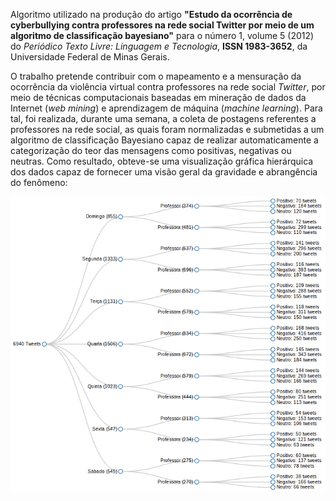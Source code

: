 Algoritmo utilizado na produção do artigo **"Estudo da ocorrência de cyberbullying contra professores na rede social Twitter por meio de um algoritmo de classificação bayesiano"** para o número 1, volume 5 (2012) do _Periódico Texto Livre: Linguagem e Tecnologia_, **ISSN 1983-3652**, da Universidade Federal de Minas Gerais.


O trabalho pretende contribuir com o mapeamento e a mensuração da ocorrência da violência virtual contra professores na rede social _Twitter_, por meio de técnicas computacionais baseadas em mineração de dados da Internet (_web mining_) e aprendizagem de máquina (_machine learning_). Para tal, foi realizada, durante uma semana, a coleta de postagens referentes a professores na rede social, as quais foram normalizadas e submetidas a um algoritmo de classificação Bayesiano capaz de realizar automaticamente a categorização do teor das mensagens como positivas, negativas ou neutras. Como resultado, obteve-se uma visualização gráfica hierárquica dos dados capaz de fornecer uma visão geral da gravidade e abrangência do fenômeno:

![Visualização produzida pelo algoritmo](https://github.com/rafjaa/analisador-cyberbullying-twitter/raw/master/grafico/exemplo_visualizacao.png)

